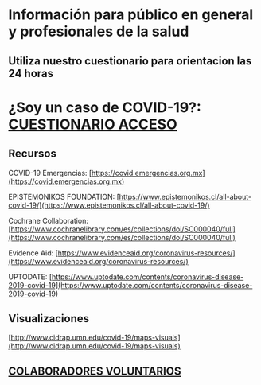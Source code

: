 # Información para público en general y profesionales de la salud


## Utiliza nuestro cuestionario para orientacion las 24 horas
# ¿Soy un caso de COVID-19?: [CUESTIONARIO ACCESO](htttps://covid19gdl.github.io/cuestionario)


## Recursos

COVID-19 Emergencias: [https://covid.emergencias.org.mx](https://covid.emergencias.org.mx)

EPISTEMONIKOS FOUNDATION: [https://www.epistemonikos.cl/all-about-covid-19/](https://www.epistemonikos.cl/all-about-covid-19/)

Cochrane Collaboration: [https://www.cochranelibrary.com/es/collections/doi/SC000040/full](https://www.cochranelibrary.com/es/collections/doi/SC000040/full)

Evidence Aid: [https://www.evidenceaid.org/coronavirus-resources/](https://www.evidenceaid.org/coronavirus-resources/)

UPTODATE: [https://www.uptodate.com/contents/coronavirus-disease-2019-covid-19](https://www.uptodate.com/contents/coronavirus-disease-2019-covid-19)


## Visualizaciones

[http://www.cidrap.umn.edu/covid-19/maps-visuals](http://www.cidrap.umn.edu/covid-19/maps-visuals)


## [COLABORADORES VOLUNTARIOS](https://covid19gdl.github.io/colaboradores)
